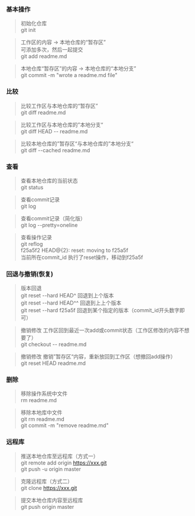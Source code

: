 ### 基本操作
> 初始化仓库  
git init  

> 工作区的内容 -> 本地仓库的“暂存区”  
> 可添加多次，然后一起提交  
git add readme.md  

> 本地仓库“暂存区”的内容 -> 本地仓库的“本地分支”   
git commit -m "wrote a readme.md file"

### 比较
> 比较工作区与本地仓库的“暂存区”  
git diff readme.md

> 比较工作区与本地仓库的”本地分支“   
git diff HEAD -- readme.md

> 比较本地仓库的”暂存区“与本地仓库的”本地分支“  
git diff --cached readme.md

### 查看
> 查看本地仓库的当前状态  
git status

> 查看commit记录  
git log

> 查看commit记录（简化版）  
git log --pretty=oneline  

> 查看操作记录  
git reflog  
    f25a5f2              HEAD@{2}: reset: moving to f25a5f   
当前所在commit_id         执行了reset操作，移动到f25a5f

### 回退与撤销(恢复)
> 版本回退  
git reset --hard HEAD^   回退到上个版本  
git reset --hard HEAD^^  回退到上上个版本  
git reset --hard f25a5f  回退到某个指定的版本（commit_id开头数字即可） 

> 撤销修改 工作区回到最近一次add或commit状态（工作区修改的内容不想要了）  
git checkout -- readme.md 

> 撤销修改 撤销”暂存区“内容，重新放回到工作区（想撤回add操作）  
git reset HEAD readme.md

### 删除
> 移除操作系统中文件  
rm readme.md     

> 移除本地库中文件   
git rm readme.md   
git commit -m "remove readme.md"

### 远程库
> 推送本地仓库至远程库（方式一）  
git remote add origin https://xxx.git   
git push -u origin master

> 克隆远程库（方式二）   
git clone https://xxx.git

> 提交本地仓库内容至远程库  
git push origin master






